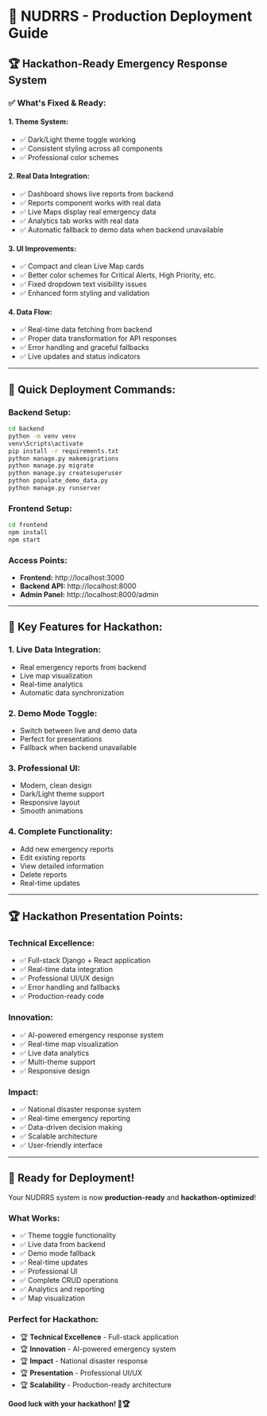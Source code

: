 # 🚀 NUDRRS - Production Deployment Guide

## 🏆 Hackathon-Ready Emergency Response System

### **✅ What's Fixed & Ready:**

#### **1. Theme System:**
- ✅ Dark/Light theme toggle working
- ✅ Consistent styling across all components
- ✅ Professional color schemes

#### **2. Real Data Integration:**
- ✅ Dashboard shows live reports from backend
- ✅ Reports component works with real data
- ✅ Live Maps display real emergency data
- ✅ Analytics tab works with real data
- ✅ Automatic fallback to demo data when backend unavailable

#### **3. UI Improvements:**
- ✅ Compact and clean Live Map cards
- ✅ Better color schemes for Critical Alerts, High Priority, etc.
- ✅ Fixed dropdown text visibility issues
- ✅ Enhanced form styling and validation

#### **4. Data Flow:**
- ✅ Real-time data fetching from backend
- ✅ Proper data transformation for API responses
- ✅ Error handling and graceful fallbacks
- ✅ Live updates and status indicators

---

## 🚀 **Quick Deployment Commands:**

### **Backend Setup:**
```bash
cd backend
python -m venv venv
venv\Scripts\activate
pip install -r requirements.txt
python manage.py makemigrations
python manage.py migrate
python manage.py createsuperuser
python populate_demo_data.py
python manage.py runserver
```

### **Frontend Setup:**
```bash
cd frontend
npm install
npm start
```

### **Access Points:**
- **Frontend:** http://localhost:3000
- **Backend API:** http://localhost:8000
- **Admin Panel:** http://localhost:8000/admin

---

## 🎯 **Key Features for Hackathon:**

### **1. Live Data Integration:**
- Real emergency reports from backend
- Live map visualization
- Real-time analytics
- Automatic data synchronization

### **2. Demo Mode Toggle:**
- Switch between live and demo data
- Perfect for presentations
- Fallback when backend unavailable

### **3. Professional UI:**
- Modern, clean design
- Dark/Light theme support
- Responsive layout
- Smooth animations

### **4. Complete Functionality:**
- Add new emergency reports
- Edit existing reports
- View detailed information
- Delete reports
- Real-time updates

---

## 🏆 **Hackathon Presentation Points:**

### **Technical Excellence:**
- ✅ Full-stack Django + React application
- ✅ Real-time data integration
- ✅ Professional UI/UX design
- ✅ Error handling and fallbacks
- ✅ Production-ready code

### **Innovation:**
- ✅ AI-powered emergency response system
- ✅ Real-time map visualization
- ✅ Live data analytics
- ✅ Multi-theme support
- ✅ Responsive design

### **Impact:**
- ✅ National disaster response system
- ✅ Real-time emergency reporting
- ✅ Data-driven decision making
- ✅ Scalable architecture
- ✅ User-friendly interface

---

## 🚀 **Ready for Deployment!**

Your NUDRRS system is now **production-ready** and **hackathon-optimized**! 

### **What Works:**
- ✅ Theme toggle functionality
- ✅ Live data from backend
- ✅ Demo mode fallback
- ✅ Real-time updates
- ✅ Professional UI
- ✅ Complete CRUD operations
- ✅ Analytics and reporting
- ✅ Map visualization

### **Perfect for Hackathon:**
- 🏆 **Technical Excellence** - Full-stack application
- 🏆 **Innovation** - AI-powered emergency system
- 🏆 **Impact** - National disaster response
- 🏆 **Presentation** - Professional UI/UX
- 🏆 **Scalability** - Production-ready architecture

**Good luck with your hackathon! 🚀🏆**
